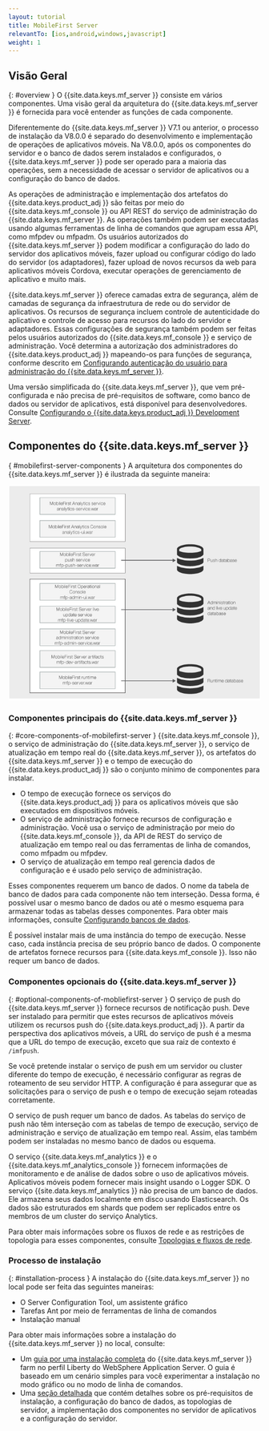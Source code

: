 ```yaml
---
layout: tutorial
title: MobileFirst Server
relevantTo: [ios,android,windows,javascript]
weight: 1
---
```

<!-- NLS_CHARSET=UTF-8 -->
## Visão Geral
{: #overview }
O {{site.data.keys.mf_server }}
consiste em vários componentes. Uma visão geral da arquitetura do {{site.data.keys.mf_server }} é fornecida para você entender as funções de cada componente.

Diferentemente do {{site.data.keys.mf_server }} V7.1 ou anterior, o processo de instalação da V8.0.0 é separado do desenvolvimento e implementação de operações de aplicativos móveis. Na V8.0.0, após os componentes do servidor e o banco de dados serem instalados e configurados, o {{site.data.keys.mf_server }} pode ser operado para a maioria das operações, sem a necessidade de acessar o servidor de aplicativos ou a configuração do banco de dados.

As operações de administração e implementação dos artefatos do {{site.data.keys.product_adj }} são feitas por meio do
{{site.data.keys.mf_console }} ou API REST do serviço de administração do {{site.data.keys.mf_server }}. As operações também podem ser executadas usando algumas ferramentas de linha de comandos que agrupam essa API, como mfpdev ou mfpadm. Os usuários autorizados do {{site.data.keys.mf_server }} podem modificar a configuração do lado do servidor dos aplicativos móveis, fazer upload ou configurar código do lado do servidor (os adaptadores), fazer upload de novos recursos da web para aplicativos móveis Cordova, executar operações de gerenciamento de aplicativo e muito mais.

{{site.data.keys.mf_server }} oferece camadas extra de segurança, além de camadas de segurança da infraestrutura de rede ou do servidor de aplicativos. Os recursos de segurança incluem controle de autenticidade do aplicativo e controle de acesso para recursos do lado do servidor e adaptadores. Essas configurações de segurança também podem ser feitas pelos usuários autorizados do {{site.data.keys.mf_console }} e serviço de administração. Você determina a autorização dos administradores do {{site.data.keys.product_adj }} mapeando-os para funções de segurança, conforme descrito em [Configurando autenticação do usuário para administração do {{site.data.keys.mf_server }}](../../../installation-configuration/production/server-configuration).

Uma versão simplificada do {{site.data.keys.mf_server }}, que vem pré-configurada e não precisa de pré-requisitos de software, como banco de dados ou servidor de aplicativos, está disponível para desenvolvedores. Consulte [Configurando o {{site.data.keys.product_adj }} Development Server](../../../installation-configuration/development).

## Componentes do {{site.data.keys.mf_server }}
{ #mobilefirst-server-components }
A arquitetura dos componentes do {{site.data.keys.mf_server }} é ilustrada da seguinte maneira:

![Componentes que formam o {{site.data.keys.mf_server }}](server_components.jpg)

### Componentes principais do {{site.data.keys.mf_server }}
{: #core-components-of-mobilefirst-server }
{{site.data.keys.mf_console }}, o serviço de administração do
{{site.data.keys.mf_server }}, o serviço de atualização em tempo real do {{site.data.keys.mf_server }}, os artefatos do {{site.data.keys.mf_server }} e o tempo de execução do {{site.data.keys.product_adj }} são o conjunto mínimo de componentes para instalar. 

* O tempo de execução fornece os serviços do {{site.data.keys.product_adj }} para os aplicativos móveis que são executados em dispositivos móveis.
* O serviço de administração fornece recursos de configuração e administração. Você usa o serviço de administração por meio do {{site.data.keys.mf_console }}, da API de REST do serviço de atualização em tempo real ou das ferramentas de linha de comandos, como mfpadm ou mfpdev. 
* O serviço de atualização em tempo real gerencia dados de configuração e é usado pelo serviço de administração.

Esses componentes requerem um banco de dados. O nome da tabela de banco de dados para cada componente não tem interseção. Dessa forma, é possível usar o mesmo banco de dados ou até o mesmo esquema para armazenar todas as tabelas desses componentes. Para obter mais informações, consulte [Configurando bancos de dados](../../../installation-configuration/production/server-configuration).

É possível instalar mais de uma instância do tempo de execução. Nesse caso, cada instância precisa de seu próprio banco de dados. O componente de artefatos fornece recursos para {{site.data.keys.mf_console }}. Isso não requer um banco de dados.

### Componentes opcionais do {{site.data.keys.mf_server }}
{: #optional-components-of-mobliefirst-server }
O serviço de push do {{site.data.keys.mf_server }} fornece recursos de notificação push. Deve ser instalado para permitir que estes recursos de aplicativos móveis utilizem os recursos push do {{site.data.keys.product_adj }}. A partir
da perspectiva dos aplicativos móveis, a URL do serviço de push é a mesma que a URL do tempo de execução, exceto que sua raiz de contexto
é `/imfpush`.

Se você pretende instalar o serviço de push em um servidor ou cluster diferente do tempo de execução, é
necessário configurar as regras de roteamento de seu servidor HTTP. A configuração é para assegurar que as solicitações para o serviço de push e o tempo de execução sejam roteadas corretamente. 

O serviço de push requer um banco de dados. As tabelas do serviço de push não têm interseção com as tabelas de tempo de execução, serviço de administração e serviço de atualização em tempo real. Assim, elas também podem ser instaladas no mesmo banco
de dados ou esquema.

O serviço {{site.data.keys.mf_analytics }} e o {{site.data.keys.mf_analytics_console }} fornecem informações de monitoramento e de análise de dados sobre o uso de aplicativos móveis. Aplicativos móveis podem fornecer mais insight usando o Logger SDK. O serviço {{site.data.keys.mf_analytics }} não precisa de um banco de dados. Ele armazena seus dados localmente em disco usando Elasticsearch. Os dados são estruturados em shards que podem
ser replicados entre os membros de um cluster do serviço Analytics.

Para obter mais informações sobre os fluxos de rede e as restrições de topologia para esses componentes, consulte [Topologias e fluxos de rede](../../../installation-configuration/production/server-configuration).

### Processo de instalação
{: #installation-process }
A instalação do {{site.data.keys.mf_server }} no local pode ser feita das seguintes maneiras:

* O Server Configuration Tool, um assistente gráfico
* Tarefas Ant por meio de ferramentas de linha de comandos
* Instalação manual

Para obter mais informações sobre a instalação do {{site.data.keys.mf_server }} no local, consulte:

* Um [guia por uma instalação completa](../../../installation-configuration/production/) do {{site.data.keys.mf_server }} farm no perfil Liberty do WebSphere Application Server. O guia é baseado em um cenário simples para você experimentar a instalação no modo gráfico ou no modo de linha de comandos.
* Uma [seção detalhada](../../../installation-configuration/production/) que contém detalhes sobre os pré-requisitos de instalação, a configuração do banco de dados, as topologias de servidor, a implementação dos componentes no servidor de aplicativos e a configuração do servidor.

